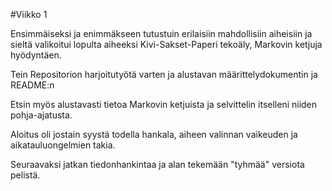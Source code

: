 #Viikko 1

Ensimmäiseksi ja enimmäkseen tutustuin erilaisiin mahdollisiin aiheisiin ja sieltä valikoitui lopulta aiheeksi Kivi-Sakset-Paperi tekoäly, Markovin ketjuja hyödyntäen.

Tein Repositorion harjoitutyötä varten ja alustavan määrittelydokumentin ja README:n 

Etsin myös alustavasti tietoa Markovin ketjuista ja selvittelin itselleni niiden pohja-ajatusta.

Aloitus oli jostain syystä todella hankala, aiheen valinnan vaikeuden ja aikatauluongelmien takia.

Seuraavaksi jatkan tiedonhankintaa ja alan tekemään "tyhmää" versiota pelistä.

